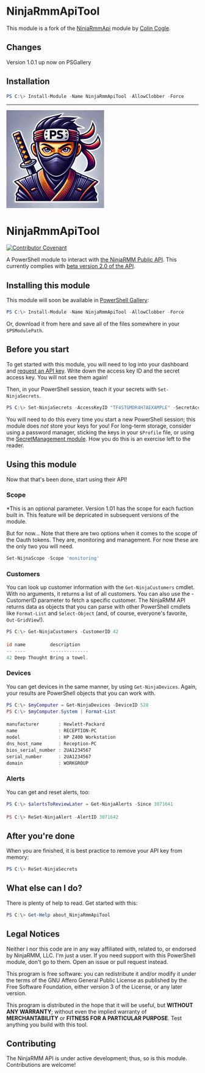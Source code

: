 # NinjaRmmApiTool

This module is a fork of the [NinjaRmmApi](https://github.com/rhymeswithmogul/NinjaRMM-PowerShell) module by [Colin Cogle](https://github.com/rhymeswithmogul).

## Changes

Version 1.0.1 up now on PSGallery 
## Installation
```powershell
PS C:\> Install-Module -Name NinjaRmmApiTool -AllowClobber -Force
```

<hr>

![NinjaRmmApiTool logo](https://github.com/Kalichuza/NinjaRmmApiTool/blob/main/NinjaRmmApiTool.png?raw=true)
# NinjaRmmApiTool
[![Contributor Covenant](https://img.shields.io/badge/Contributor%20Covenant-v2.0%20adopted-ff69b4.svg)](https://github.com/rhymeswithmogul/NinjaRMM-PowerShell/blob/main/CODE_OF_CONDUCT.md) 

A PowerShell module to interact with [the NinjaRMM Public API](https://www.ninjarmm.com/dev-api/).  This currently complies with [beta version 2.0 of the API]([https://ninjaresources.s3.amazonaws.com/PublicApi/0.1.2/NinjaRMM%20Public%20API%20v0.1.2.pdf](https://mcstech.rmmservice.com/apidocs/?links.active=core)).

## Installing this module
This module will soon be available in [PowerShell Gallery](https://www.powershellgallery.com/packages/NinjaRmmApiTool/):
```powershell
PS C:\> Install-Module -Name NinjaRmmApiTool -AllowClobber -Force
```
Or, download it from here and save all of the files somewhere in your `$PSModulePath`.

## Before you start
To get started with this module, you will need to log into your dashboard and [request an API key](https://app.ninjarmm.com/#/configuration/integrations/api).  Write down the access key ID and the secret access key.  You will not see them again!

Then, in your PowerShell session, teach it your secrets with `Set-NinjaSecrets`.
```powershell
PS C:\> Set-NinjaSecrets -AccessKeyID "TF4STGMDR4H7AEXAMPLE" -SecretAccessKey "eh14c4ngchhu6283he03j6o7ar2fcuca0example"
```
You will need to do this every time you start a new PowerShell session;  this module does *not* store your keys for you!  For long-term storage, consider using a password manager, sticking the keys in your `$Profile` file, or using the [SecretManagement module](https://github.com/powershell/secretmanagement).  How you do this is an exercise left to the reader.

## Using this module
Now that that's been done, start using their API!
### Scope
*This is an optional parameter. Version 1.01 has the scope for each fuction built in. This feature will be depricated in subsequent versions of the module.

But for now... Note that there are two options when it comes to the scope of the Oauth tokens. They are, monitoring and management. For now these are the only two you will need.
```powershell
Set-NijnaScope -Scope 'monitoring'
```

### Customers
You can look up customer information with the `Get-NinjaCustomers` cmdlet.  With no arguments, it returns a list of all customers.  You can also use the -CustomerID parameter to fetch a specific customer.  The NinjaRMM API returns data as objects that you can parse with other PowerShell cmdlets like `Format-List` and `Select-Object` (and, of course, everyone's favorite, `Out-GridView`!).
```powershell
PS C:\> Get-NinjaCustomers -CustomerID 42

id name         description
-- ----         --------------
42 Deep Thought Bring a towel.
```

### Devices
You can get devices in the same manner, by using `Get-NinjaDevices`.  Again, your results are PowerShell objects that you can work with.
```powershell
PS C:\> $myComputer = Get-NinjaDevices -DeviceID 528
PS C:\> $myComputer.System | Format-List

manufacturer       : Hewlett-Packard
name               : RECEPTION-PC
model              : HP Z400 Workstation
dns_host_name      : Reception-PC
bios_serial_number : 2UA1234567
serial_number      : 2UA1234567
domain             : WORKGROUP
```

### Alerts
You can get and reset alerts, too:
```powershell
PS C:\> $alertsToReviewLater = Get-NinjaAlerts -Since 3071641

PS C:\> ReSet-NinjaAlert -AlertID 3071642
```

## After you're done
When you are finished, it is best practice to remove your API key from memory:
```powershell
PS C:\> ReSet-NinjaSecrets
```

## What else can I do?
There is plenty of help to read.  Get started with this:
```powershell
PS C:\> Get-Help about_NinjaRmmApiTool
```

## Legal Notices
Neither I nor this code are in any way affiliated with, related to, or endorsed by NinjaRMM, LLC.  I'm just a user.  If you need support with this PowerShell module, don't go to them.  Open an issue or pull request instead.

This program is free software:  you can redistribute it and/or modify it under the terms of the GNU Affero General Public License as published by the Free Software Foundation, either version 3 of the License, or any later version.

This program is distributed in the hope that it will be useful, but **WITHOUT ANY WARRANTY**; without even the implied warranty of **MERCHANTABILITY** or **FITNESS FOR A PARTICULAR PURPOSE**.  Test anything you build with this tool.

## Contributing
The NinjaRMM API is under active development;  thus, so is this module.  Contributions are welcome!
